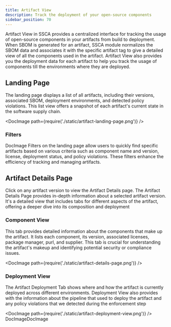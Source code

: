 ```yaml
---
title: Artifact View
description: Track the deployment of your open-source components
sidebar_position: 70
---
```


Artifact View in SSCA provides a centralized interface for tracking the usage of open-source components in your artifacts from build to deployment. When SBOM is generated for an artifact, SSCA module normalizes the SBOM data and associates it with the specific artifact tag to give a detailed view of all the components used in the artifact. Artifact View also provides you the deployment data for each artifact to help you track the usage of components till the environments where they are deployed.

## Landing Page

The landing page displays a list of all artifacts, including their versions, associated SBOM, deployment environments, and detected policy violations. This list view offers a snapshot of each artifact's current state in the software supply chain.

<DocImage path={require('./static/artifact-landing-page.png')} />

### Filters

DocImage
Filters on the landing page allow users to quickly find specific artifacts based on various criteria such as component name and version, license, deployment status, and policy violations. These filters enhance the efficiency of tracking and managing artifacts.

## Artifact Details Page

Click on any artifact version to view the Artifact Details page. The Artifact Details Page provides in-depth information about a selected artifact version. It's a detailed view that includes tabs for different aspects of the artifact, offering a deeper dive into its composition and deployment

### Component View

This tab provides detailed information about the components that make up the artifact. It lists each component, its version, associated licenses, package manager, purl, and supplier. This tab is crucial for understanding the artifact's makeup and identifying potential security or compliance issues.

<DocImage path={require('./static/artifact-details-page.png')} />

### Deployment View

The Artifact Deployment Tab shows where and how the artifact is currently deployed across different environments. Deployment View also provides with the information about the pipeline that used to deploy the artifact and any policy violations that we detected during the enforcement step

<DocImage path={require('./static/artifact-deployment-view.png')} />
DocImageDocImage
